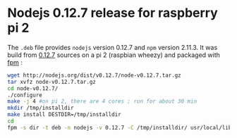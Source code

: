 # Nodejs 0.12.7 release for raspberry pi 2
The `.deb` file provides `nodejs` version 0.12.7 and `npm` version 2.11.3. It was 
build from [0.12.7](http://nodejs.org/dist/v0.12.7/) sources on a pi 2 (raspbian wheezy) and packaged with [fpm](https://github.com/jordansissel/fpm) :
```bash
wget http://nodejs.org/dist/v0.12.7/node-v0.12.7.tar.gz
tar xvfz node-v0.12.7.tar.gz
cd node-v0.12.7/
./configure 
make -j 4 #on pi 2, there are 4 cores ; run for about 30 min
mkdir /tmp/installdir
make install DESTDIR=/tmp/installdir
cd
fpm -s dir -t deb -n nodejs -v 0.12.7 -C /tmp/installdir/ usr/local/lib usr/local/bin
```
